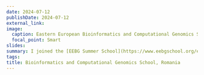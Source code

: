 ```yaml
---
date: 2024-07-12
publishDate: 2024-07-12
external_link: 
image:
  caption: Eastern European Bioinformatics and Computational Genomics School, Romania
  focal_point: Smart
slides: 
summary: I joined the [EEBG Summer School](https://www.eebgschool.org/eebg2024) to teach students from Romania, Moldova, and Ukraine about linux, programming, genomics, bioinformatics, and genomic surveillance using real-time long-read sequencing. 
tags:
title: Bioinformatics and Computational Genomics School, Romania
---
```

